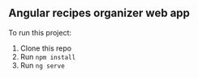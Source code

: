 <h2>Angular recipes organizer web app</h2>
To run this project:

<ol>
<li>Clone this repo</li>
<li>Run <code>npm install</code></li>
<li>Run <code>ng serve</code></li>
</ol>
